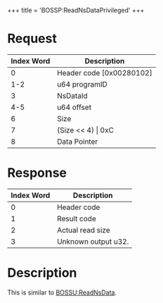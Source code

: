 +++
title = 'BOSSP:ReadNsDataPrivileged'
+++

# Request

| Index Word | Description                |
|------------|----------------------------|
| 0          | Header code \[0x00280102\] |
| 1-2        | u64 programID              |
| 3          | NsDataId                   |
| 4-5        | u64 offset                 |
| 6          | Size                       |
| 7          | (Size \<\< 4) \| 0xC       |
| 8          | Data Pointer               |

# Response

| Index Word | Description         |
|------------|---------------------|
| 0          | Header code         |
| 1          | Result code         |
| 2          | Actual read size    |
| 3          | Unknown output u32. |

# Description

This is similar to [BOSSU:ReadNsData](BOSSU:ReadNsData "wikilink").